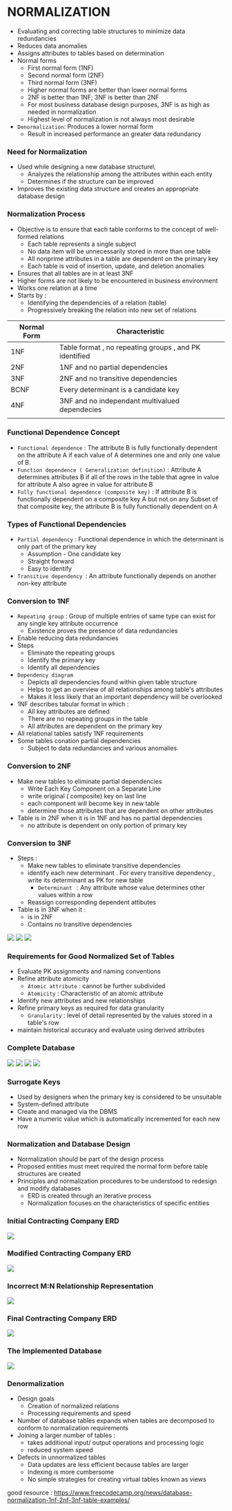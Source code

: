 # **NORMALIZATION**

- Evaluating and correcting table structures to minimize data redundancies
- Reduces data anomalies
- Assigns attributes to tables based on determination
- Normal forms
	- First normal form (1NF)
	- Second normal form (2NF)
	- Third normal form (3NF)
	-  Higher normal forms are better than lower normal forms
	-  2NF is better than 1NF; 3NF is better than 2NF
	-  For most business database design purposes, 3NF is as high as needed in normalization
	-  Highest level of normalization is not always most desirable
- `Denormalization`: Produces a lower normal form
	- Result in increased performance an greater data redundancy


### Need for Normalization
- Used while designing a new database structure\
	- Analyzes the relationship among the attributes within each entity
	- Determines if the structure can be improved
- Improves the existing data structure and creates an appropriate database design

### Normalization Process
- Objective is to ensure that each table conforms to the concept of well-formed
	relations
	- Each table represents a single subject
	- No data item will be unnecessarily stored in more than one table
	- All nonprime attributes in a table are dependent on the primary key
	- Each table is void of insertion, update, and deletion anomalies
- Ensures that all tables are in at least 3NF
- Higher forms are not likely to be encountered in business environment
- Works one relation at a time
- Starts by : 
	- Identifying the dependencies of a relation (table)
	- Progressively breaking the relation into new set of relations

| Normal Form | Characteristic                                         |
| ----------- | ------------------------------------------------------ |
| 1NF         | Table format , no repeating groups , and PK identified |
| 2NF         | 1NF and no partial dependencies                        |
| 3NF         | 2NF and no transitive dependencies                     |
| BCNF        | Every determinant is a candidate key                   |
| 4NF         | 3NF and no independant multivalued dependecies         |
|             |                                                        |

### Functional Dependence Concept 
- `Functional dependence` : The attribute B is fully functionally dependent on the attribute A if each value of A determines one and only one value of B.
- `Function dependence ( Generalization definition)` : Attribute A determines attributes B if all of the rows in the table that agree in value for attribute A also agree in value for attribute B
- `Fully functional dependence (composite key)` : If attribute B is functionally dependent on a composite key A but not on any Subset of that composite key, the attribute B is fully functionally dependent on A


### Types of Functional Dependencies
- `Partial dependency` :  Functional dependence in which  the determinant is only part of the primary key
	- Assumption - One candidate key
	- Straight forward
	- Easy to identify
- `Transitive dependency `:  An attribute functionally depends on another non-key attribute

### Conversion to 1NF
- `Repeating group` :  Group of multiple entries of same type can exist for any single key attribute occurrence
	- Existence proves the presence of data redundancies
- Enable reducing data redundancies
- Steps 
	- Eliminate the repeating groups
	- Identify the primary key
	- Identify all dependencies
- `Dependency diagram` 
	-  Depicts all dependencies found within given table structure
	- Helps to get an overview of all relationships among table's attributes
	- Makes it less likely that an important dependency will be overlooked
- 1NF describes tabular format in which : 
	- All key attributes are defined
	- There are no repeating groups in the table
	- All attributes are dependent on the primary key
- All relational tables satisfy 1NF requirements
- Some tables conation partial dependencies
	- Subject to data redundancies and various anomalies
### Conversion to 2NF
- Make new tables to eliminate partial dependencies
	- Write Each Key Component on a Separate Line
	- write original ( composite) key on last line
	- each component will become key in new table
	- determine those attributes that are dependent on other attributes
- Table is in 2NF when it is in 1NF and has no partial dependencies
	- no attribute is dependent on only portion of primary key

### Conversion to 3NF
- Steps : 
	- Make new tables to eliminate transitive dependencies
	- identify each new determinant . For every transitive dependency , write its determinant as PK for new table
		- `Determinant ` : Any attribute whose value determines other values within a row
	- Reassign corresponding dependent attibutes
- Table is in 3NF when it :
	- is in 2NF
	- Contains no transitive dependencies

![](../images/Pasted%20image%2020250206235633.png)
![](../images/Pasted%20image%2020250206235707.png)
![](../images/Pasted%20image%2020250206235719.png)

### Requirements for Good Normalized Set of Tables
- Evaluate PK assignments and naming conventions
- Refine attribute atomicity 
	- `Atomic attribute` : cannot be further subdivided
	- `Atomicity` : Characteristic of an atomic attribute
- Identify new attributes and new relationships
- Refine primary keys as required for data granularity
	- `Granularity` :  level of detail represented by the values stored in a table's row
- maintain historical accuracy and evaluate using derived attributes

### Complete Database
![](../images/Pasted%20image%2020250206235750.png)
![](../images/Pasted%20image%2020250206235754.png)
![](../images/Pasted%20image%2020250206235758.png)
![](../images/Pasted%20image%2020250206235801.png)

### Surrogate Keys
- Used by designers when the primary key is considered to be unsuitable
- System-defined attribute
- Create and managed via the DBMS
- Have a numeric value which is automatically incremented for each new row

### Normalization and Database Design
- Normalization should be part of the design process
- Proposed entities must meet required the normal form before table structures are created
- Principles and normalization procedures to be understood to redesign and modify databases
	- ERD is created through an iterative process
	- Normalization focuses on the characteristics of specific entities

### Initial Contracting Company ERD
![](../images/Pasted%20image%2020250206235831.png)

### Modified Contracting Company ERD
![](../images/Pasted%20image%2020250206235844.png)

### Incorrect M:N Relationship Representation
![](../images/Pasted%20image%2020250206235909.png)

### Final Contracting Company ERD
![](../images/Pasted%20image%2020250206235924.png)

### The Implemented Database
![](../images/Pasted%20image%2020250206235940.png)



### Denormalization
- Design goals 
	- Creation of normalized relations
	- Processing requirements and speed
- Number of database tables expands when tables are decomposed to conform to normalization requirements
- Joining a larger number of tables : 
	- takes additional input/ output operations and processing logic
	- reduced system speed
- Defects in unnormalized tables
	- Data updates are less efficient because tables are larger
	- Indexing is more cumbersome
	- No simple strategies for creating virtual tables known as views


good resource :
https://www.freecodecamp.org/news/database-normalization-1nf-2nf-3nf-table-examples/